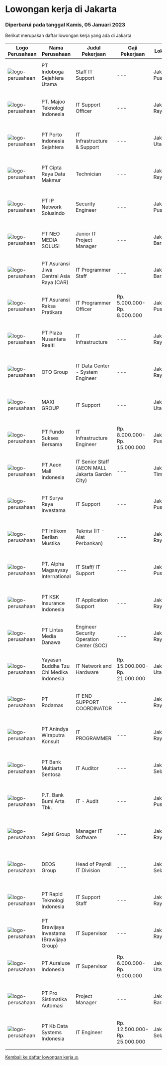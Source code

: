 
  # Lowongan kerja di Jakarta

  ### Diperbarui pada tanggal Kamis, 05 Januari 2023

  Berikut merupakan daftar lowongan kerja yang ada di Jakarta

  |Logo Perusahaan | Nama Perusahaan | Judul Pekerjaan | Gaji Pekerjaan | Lokasi | Deskripsi | Tanggal diunggah | Pranala |
  | -------------- | --------------- | --------------- | --------- | --------- | -------------- | ------- | ----------- |
  |![logo-perusahaan](https://i.ibb.co/sqvTCh9/112815900-stock-vector-no-image-available-icon-flat-vector.webp)|PT Indoboga Sejahtera Utama|Staff IT Support|---|Jakarta Pusat|Kualifikasi : Pendidikan Minimal Diploma Memiliki pengalaman Minimal 1 tahun sebagai IT Support Memahami routing &amp; switching Memahami pengetahuan...|Rabu, 04 Januari 2023|https://www.jobstreet.co.id/id/job/staff-it-support-4168782?token=0~2f6511f6-0dc3-4431-a02d-e916f1b30415&sectionRank=1&jobId=jobstreet-id-job-4168782|
|![logo-perusahaan](https://image-service-cdn.seek.com.au/189bf52fde82636e38ad72262805fd31d41717ee/ee4dce1061f3f616224767ad58cb2fc751b8d2dc)|PT. Majoo Teknologi Indonesia|IT Support Officer|---|Jakarta Raya|Minimum Qualifications and Experience : Minimum 2-3 years of working experiences in IT Support Experience troubleshooting systems Always strive for...|Senin, 02 Januari 2023|https://www.jobstreet.co.id/id/job/it-support-officer-4163785?token=0~2f6511f6-0dc3-4431-a02d-e916f1b30415&sectionRank=2&jobId=jobstreet-id-job-4163785|
|![logo-perusahaan](https://image-service-cdn.seek.com.au/d12aaa52d90c73bc0b3a659810e789eafc81aeb3/ee4dce1061f3f616224767ad58cb2fc751b8d2dc)|PT Porto Indonesia Sejahtera|IT Infrastructure & Support|---|Jakarta Utara|Deskripsi pekerjaan: Memastikan komputer yang digunakan oleh user dapat berfungsi dengan normal. Memastikan setiap aplikasi / system yang dipakai oleh...|Senin, 02 Januari 2023|https://www.jobstreet.co.id/id/job/it-infrastructure-support-4163972?token=0~2f6511f6-0dc3-4431-a02d-e916f1b30415&sectionRank=3&jobId=jobstreet-id-job-4163972|
|![logo-perusahaan](https://image-service-cdn.seek.com.au/eaf1db5c8e411f2d939ae3c7e41958181dc85f93/ee4dce1061f3f616224767ad58cb2fc751b8d2dc)|PT Cipta Raya Data Makmur|Technician|---|Jakarta Raya|Kualifikasi :-Usia Maksimal 35 Tahun- Pendidikan minimal SMK Teknik Komputer dan jaringan / D3 Telekomunikasi, Informatika, TI, atau Ilmu Komputer-...|Rabu, 04 Januari 2023|https://www.jobstreet.co.id/id/job/technician-4168331?token=0~2f6511f6-0dc3-4431-a02d-e916f1b30415&sectionRank=4&jobId=jobstreet-id-job-4168331|
|![logo-perusahaan](https://image-service-cdn.seek.com.au/c0d7409df1eaf911e90c211a4ecea8db4fa12eb9/ee4dce1061f3f616224767ad58cb2fc751b8d2dc)|PT IP Network Solusindo|Security Engineer|---|Jakarta Pusat|Kualifikasi: Memiliki pemahaman mengenai Jaringan Komputer Memiliki pemahaman mengenai TCP/ IP Memiliki dasar teknologi dan perangkat Network Security...|Rabu, 04 Januari 2023|https://www.jobstreet.co.id/id/job/security-engineer-4167974?token=0~2f6511f6-0dc3-4431-a02d-e916f1b30415&sectionRank=5&jobId=jobstreet-id-job-4167974|
|![logo-perusahaan](https://image-service-cdn.seek.com.au/59f265c06eef3d9a697b3ae142d7f5e0c3736979/ee4dce1061f3f616224767ad58cb2fc751b8d2dc)|PT NEO MEDIA SOLUSI|Junior IT Project Manager|---|Jakarta Barat|Job description: Research information to support team as needed Perform administrative task such as scheduling meetings, meeting minutes, etc Helping...|Selasa, 03 Januari 2023|https://www.jobstreet.co.id/id/job/junior-it-project-manager-4165811?token=0~2f6511f6-0dc3-4431-a02d-e916f1b30415&sectionRank=6&jobId=jobstreet-id-job-4165811|
|![logo-perusahaan](https://image-service-cdn.seek.com.au/881097bd6844c586bbad032ecfe4fe7d6b8c5710/ee4dce1061f3f616224767ad58cb2fc751b8d2dc)|PT Asuransi Jiwa Central Asia Raya (CAR)|IT Programmer Staff|---|Jakarta Barat|The position is responsible for the•  Analyzes, develops or maintains, tests, implements and documents Responsibilities Managing and make sure all...|Selasa, 03 Januari 2023|https://www.jobstreet.co.id/id/job/it-programmer-staff-4165361?token=0~2f6511f6-0dc3-4431-a02d-e916f1b30415&sectionRank=7&jobId=jobstreet-id-job-4165361|
|![logo-perusahaan](https://image-service-cdn.seek.com.au/ab437e194a7172ee3a14be92eb0107cae15ec506/ee4dce1061f3f616224767ad58cb2fc751b8d2dc)|PT Asuransi Raksa Pratikara|IT Programmer Officer|Rp. 5.000.000-Rp. 8.000.000|Jakarta Pusat|We are looking for young and talented fresh graduates to become one of our IT Programmer.Requirements : S1 Fresh graduate from reputable university...|Selasa, 03 Januari 2023|https://www.jobstreet.co.id/id/job/it-programmer-officer-4165392?token=0~2f6511f6-0dc3-4431-a02d-e916f1b30415&sectionRank=8&jobId=jobstreet-id-job-4165392|
|![logo-perusahaan](https://image-service-cdn.seek.com.au/f481c78ac76366e0d3513f19624fdd5194ffa7f9/ee4dce1061f3f616224767ad58cb2fc751b8d2dc)|PT Plaza Nusantara Realti|IT Infrastructure|---|Jakarta Raya|Job Description :  ​Responsible for installation and operating system or application on a server  Responsible for maintenance and monitoring the...|Kamis, 05 Januari 2023|https://www.jobstreet.co.id/id/job/it-infrastructure-4168920?token=0~2f6511f6-0dc3-4431-a02d-e916f1b30415&sectionRank=9&jobId=jobstreet-id-job-4168920|
|![logo-perusahaan](https://image-service-cdn.seek.com.au/77d81cdb1c2b0e49b3e327366ca0068db04c4af1/ee4dce1061f3f616224767ad58cb2fc751b8d2dc)|OTO Group|IT Data Center - System Engineer|---|Jakarta Raya|Ruang lingkup kerja    Menyediakan, memelihara dan melakukan pengembangan Infrastruktur IT khususnya yang berhubungan dengan server hardware &amp;...|Rabu, 04 Januari 2023|https://www.jobstreet.co.id/id/job/it-data-center-system-engineer-4168251?token=0~2f6511f6-0dc3-4431-a02d-e916f1b30415&sectionRank=10&jobId=jobstreet-id-job-4168251|
|![logo-perusahaan](https://image-service-cdn.seek.com.au/2a4eb5104c5bd57433241b129bd2649f59ced09c/ee4dce1061f3f616224767ad58cb2fc751b8d2dc)|MAXI GROUP|IT Support|---|Jakarta Utara|Identify and troubleshoot networking problem (LAN, Mikrotik &amp; WIFI) Conduct installation &amp; upgrade to all IT related hardware &amp;...|Selasa, 03 Januari 2023|https://www.jobstreet.co.id/id/job/it-support-4166717?token=0~2f6511f6-0dc3-4431-a02d-e916f1b30415&sectionRank=11&jobId=jobstreet-id-job-4166717|
|![logo-perusahaan](https://i.ibb.co/sqvTCh9/112815900-stock-vector-no-image-available-icon-flat-vector.webp)|PT Fundo Sukses Bersama|IT Infrastructure Engineer|Rp. 8.000.000-Rp. 15.000.000|Jakarta Pusat|Having good knowledge in Server, Linux (CentOS, Ubuntu, AMI), Database &amp; Security Having good knowledge in Virtualization (VmWare) At least 2...|Rabu, 04 Januari 2023|https://www.jobstreet.co.id/id/job/it-infrastructure-engineer-4168760?token=0~2f6511f6-0dc3-4431-a02d-e916f1b30415&sectionRank=12&jobId=jobstreet-id-job-4168760|
|![logo-perusahaan](https://image-service-cdn.seek.com.au/2a118075a5de10516cb87884aace08b2c3115a85/ee4dce1061f3f616224767ad58cb2fc751b8d2dc)|PT Aeon Mall Indonesia|IT Senior Staff (AEON MALL Jakarta Garden City)|---|Jakarta Timur|Requirements : Bachelor's Degree in Computer Science/Information Technology or equivalent. At least 3 -5 Year(s) of working experience in the related...|Selasa, 03 Januari 2023|https://www.jobstreet.co.id/id/job/it-senior-staff-aeon-mall-jakarta-garden-city-4165273?token=0~2f6511f6-0dc3-4431-a02d-e916f1b30415&sectionRank=13&jobId=jobstreet-id-job-4165273|
|![logo-perusahaan](https://i.ibb.co/sqvTCh9/112815900-stock-vector-no-image-available-icon-flat-vector.webp)|PT Surya Raya Investama|IT Support|---|Jakarta Pusat|Job Description: Installing and configuring computer hardware, software, systems, networks, printers and scanners Monitoring and maintaining computer...|Selasa, 03 Januari 2023|https://www.jobstreet.co.id/id/job/it-support-4166505?token=0~2f6511f6-0dc3-4431-a02d-e916f1b30415&sectionRank=14&jobId=jobstreet-id-job-4166505|
|![logo-perusahaan](https://image-service-cdn.seek.com.au/ea5f264702bab5af336fb703e911912eeb350135/ee4dce1061f3f616224767ad58cb2fc751b8d2dc)|PT Intikom Berlian Mustika|Teknisi (IT - Alat Perbankan)|---|Jakarta Raya|Deskripsi Pekerjaan: Memperbaiki alat perbankan (mesin ATM, mesin Sortir Uang, EDC, Passbook Printer), Laptop, Printer, dan perangkat IT lainnya....|Rabu, 04 Januari 2023|https://www.jobstreet.co.id/id/job/teknisi-it-alat-perbankan-4168595?token=0~2f6511f6-0dc3-4431-a02d-e916f1b30415&sectionRank=15&jobId=jobstreet-id-job-4168595|
|![logo-perusahaan](https://image-service-cdn.seek.com.au/5e8e59a010177bde7b55284c10a3fb25ca610220/ee4dce1061f3f616224767ad58cb2fc751b8d2dc)|PT. Alpha Magsaysay International|IT Staff/ IT Support|---|Jakarta Pusat|Jobs Description:1. Conduct installation &amp; upgrade to all IT asset related hardware/software/telecommunication/networking.2. Troubleshoot to all...|Selasa, 03 Januari 2023|https://www.jobstreet.co.id/id/job/it-staff-it-support-4166086?token=0~2f6511f6-0dc3-4431-a02d-e916f1b30415&sectionRank=16&jobId=jobstreet-id-job-4166086|
|![logo-perusahaan](https://image-service-cdn.seek.com.au/44495d3990518a420439be1f155c23406634599f/ee4dce1061f3f616224767ad58cb2fc751b8d2dc)|PT KSK Insurance Indonesia|IT Application Support|---|Jakarta Raya|The Day-to-day Activities Maintain user request related core apps (CGISS / CHISS)  Perform needs analysis on the requested application Performing...|Rabu, 04 Januari 2023|https://www.jobstreet.co.id/id/job/it-application-support-4167934?token=0~2f6511f6-0dc3-4431-a02d-e916f1b30415&sectionRank=17&jobId=jobstreet-id-job-4167934|
|![logo-perusahaan](https://image-service-cdn.seek.com.au/4cc5b4edd8a09fb41741a122f57ee79a81b9a89e/ee4dce1061f3f616224767ad58cb2fc751b8d2dc)|PT Lintas Media Danawa|Engineer Security Operation Center (SOC)|---|Jakarta Raya|Deskripsi pekerjaan: Melakukan pemantauan log dan event yang masuk ke dalam sistem monitoring SOC Melakukan identifikasi, menilai, dan mengkategorikan...|Rabu, 04 Januari 2023|https://www.jobstreet.co.id/id/job/engineer-security-operation-center-soc-4150706?token=0~2f6511f6-0dc3-4431-a02d-e916f1b30415&sectionRank=18&jobId=jobstreet-id-job-4150706|
|![logo-perusahaan](https://image-service-cdn.seek.com.au/99d30d8fbc420c6d7ed3cd60e08bc7df724afa1e/ee4dce1061f3f616224767ad58cb2fc751b8d2dc)|Yayasan Buddha Tzu Chi Medika Indonesia|IT Network and Hardware|Rp. 15.000.000-Rp. 21.000.000|Jakarta Utara|Requirment : Candidate must possess at least Bachelor's Degree in Computer Science/Information Technology or equivalent. At least 5 Year(s) of working...|Selasa, 03 Januari 2023|https://www.jobstreet.co.id/id/job/it-network-and-hardware-4166178?token=0~2f6511f6-0dc3-4431-a02d-e916f1b30415&sectionRank=19&jobId=jobstreet-id-job-4166178|
|![logo-perusahaan](https://image-service-cdn.seek.com.au/8ffe9db364dc5683d0d691f0d9389bc8e0bad145/ee4dce1061f3f616224767ad58cb2fc751b8d2dc)|PT Rodamas|IT END SUPPORT COORDINATOR|---|Jakarta Raya|Qualification Minimum bachelors' degree in Computer Science / Information Technology / equivalent. Minimum of 2 years experience in IT Support and...|Selasa, 03 Januari 2023|https://www.jobstreet.co.id/id/job/it-end-support-coordinator-4166387?token=0~2f6511f6-0dc3-4431-a02d-e916f1b30415&sectionRank=20&jobId=jobstreet-id-job-4166387|
|![logo-perusahaan](https://image-service-cdn.seek.com.au/907c52520a939609e6e07c4c8cb0f518014710f0/ee4dce1061f3f616224767ad58cb2fc751b8d2dc)|PT Anindya Wiraputra Konsult|IT PROGRAMMER|---|Jakarta Raya|Persyaratan : Lulusan Minimal S1 Jurusan Ilmu Komputer, Teknik Informatika, Sistem Informasi dengan Akreditasi A/B IPK Minimal 3.00 Berusia Maksimal...|Selasa, 03 Januari 2023|https://www.jobstreet.co.id/id/job/it-programmer-4166268?token=0~2f6511f6-0dc3-4431-a02d-e916f1b30415&sectionRank=21&jobId=jobstreet-id-job-4166268|
|![logo-perusahaan](https://image-service-cdn.seek.com.au/2706e7538ceae65c4a59d806ac1acd3c9a1c2e9f/ee4dce1061f3f616224767ad58cb2fc751b8d2dc)|PT Bank Multiarta Sentosa|IT Auditor|---|Jakarta Selatan|Deskripsi Pekerjaan IT Auditor: Melakukan penilaian secara independen terhadap kecukupan, efisiensi dan efektivitas pelaksanaan sistem pengendalian...|Rabu, 04 Januari 2023|https://www.jobstreet.co.id/id/job/it-auditor-4167408?token=0~2f6511f6-0dc3-4431-a02d-e916f1b30415&sectionRank=22&jobId=jobstreet-id-job-4167408|
|![logo-perusahaan](https://image-service-cdn.seek.com.au/993dac59f6b65dd36689f7e516cd87b1260c66de/ee4dce1061f3f616224767ad58cb2fc751b8d2dc)|P.T. Bank Bumi Arta Tbk.|IT - Audit|---|Jakarta Pusat|PERSYARATAN UMUM : Memiliki kemampuan analisa yang kuat dan logika berpikir yang baik. Memiliki hubungan interpersonal yang baik. Memiliki kemampuan...|Selasa, 03 Januari 2023|https://www.jobstreet.co.id/id/job/it-audit-4165939?token=0~2f6511f6-0dc3-4431-a02d-e916f1b30415&sectionRank=23&jobId=jobstreet-id-job-4165939|
|![logo-perusahaan](https://image-service-cdn.seek.com.au/d8d2680128a32de980110359cf6a522796997abd/ee4dce1061f3f616224767ad58cb2fc751b8d2dc)|Sejati Group|Manager IT Software|---|Jakarta Raya|Job Desc Assisting in developing and formulating the company's IT strategy and plans for the short, medium and long term, and ensuring compliance with...|Rabu, 04 Januari 2023|https://www.jobstreet.co.id/id/job/manager-it-software-4168754?token=0~2f6511f6-0dc3-4431-a02d-e916f1b30415&sectionRank=24&jobId=jobstreet-id-job-4168754|
|![logo-perusahaan](https://image-service-cdn.seek.com.au/a2c374916d0000a5db27336ebff620c6e28bb920/ee4dce1061f3f616224767ad58cb2fc751b8d2dc)|DEOS Group|Head of Payroll IT Division|---|Jakarta Selatan|Job Responsibilities: To ensure that IT Policy is implemented accordingly in BPO Payroll. To ensure payroll systems and payroll IT infrastructure is...|Rabu, 04 Januari 2023|https://www.jobstreet.co.id/id/job/head-of-payroll-it-division-4168680?token=0~2f6511f6-0dc3-4431-a02d-e916f1b30415&sectionRank=25&jobId=jobstreet-id-job-4168680|
|![logo-perusahaan](https://image-service-cdn.seek.com.au/88f4054dbd394dc5ff51e8984796ce31b7f23ebb/ee4dce1061f3f616224767ad58cb2fc751b8d2dc)|PT Rapid Teknologi Indonesia|IT Support Staff|---|Jakarta Raya|Deskripsi Pekerjaan:•	Membuat dan melakukan tes terhadap modifikasi struktur database internal•	Mengelola database dan memperbarui...|Selasa, 03 Januari 2023|https://www.jobstreet.co.id/id/job/it-support-staff-4165982?token=0~2f6511f6-0dc3-4431-a02d-e916f1b30415&sectionRank=26&jobId=jobstreet-id-job-4165982|
|![logo-perusahaan](https://image-service-cdn.seek.com.au/719ea8857c4ccdce0d1e389adda9e34d5061cebb/ee4dce1061f3f616224767ad58cb2fc751b8d2dc)|PT Brawijaya Investama (Brawijaya Group)|IT Supervisor|---|Jakarta Raya|Diutamakan lulusan S1 Sistem Informatika / IT Pengalaman minimal 3 tahun di posisi yang sama Diutamakan yang pernah bekerja sebagai Senior IT atau...|Selasa, 03 Januari 2023|https://www.jobstreet.co.id/id/job/it-supervisor-4166441?token=0~2f6511f6-0dc3-4431-a02d-e916f1b30415&sectionRank=27&jobId=jobstreet-id-job-4166441|
|![logo-perusahaan](https://i.ibb.co/sqvTCh9/112815900-stock-vector-no-image-available-icon-flat-vector.webp)|PT Auraluxe Indonesia|IT Supervisor|Rp. 6.000.000-Rp. 9.000.000|Jakarta Utara|Kualifikasi: ​Pendidikan minimal S1 Jurusan Teknik (Teknik Informatika /Sistem Informasi). Berpengalaman dalam menangani sistem IT internal, khususnya...|Senin, 02 Januari 2023|https://www.jobstreet.co.id/id/job/it-supervisor-4164067?token=0~2f6511f6-0dc3-4431-a02d-e916f1b30415&sectionRank=28&jobId=jobstreet-id-job-4164067|
|![logo-perusahaan](https://image-service-cdn.seek.com.au/8ae9c747cbd3edcda08374c6755298912106523e/ee4dce1061f3f616224767ad58cb2fc751b8d2dc)|PT Pro Sistimatika Automasi|Project Manager|---|Jakarta Barat|Responsibilities: Collecting data of Compnet’s obligations toward customer Making sure our readiness to fulfill customers’ need Ensure the realization...|Rabu, 04 Januari 2023|https://www.jobstreet.co.id/id/job/project-manager-4167556?token=0~2f6511f6-0dc3-4431-a02d-e916f1b30415&sectionRank=29&jobId=jobstreet-id-job-4167556|
|![logo-perusahaan](https://image-service-cdn.seek.com.au/b05fc8a8588af527af827b4b55822af18d93fc6c/ee4dce1061f3f616224767ad58cb2fc751b8d2dc)|PT Kb Data Systems Indonesia|IT Engineer|Rp. 12.500.000-Rp. 25.000.000|Jakarta Selatan|Job Description Package Customizing CoreBanking, Payment Gateway, Integrate Digital Sector, Banking Terminal Work Specialization Customizing General...|Rabu, 04 Januari 2023|https://www.jobstreet.co.id/id/job/it-engineer-4167466?token=0~2f6511f6-0dc3-4431-a02d-e916f1b30415&sectionRank=30&jobId=jobstreet-id-job-4167466|


  [Kembali ke daftar lowongan kerja 🔙](../README.md#daftar-lowongan-kerja)
  